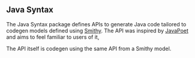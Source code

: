 ## Java Syntax

The Java Syntax package defines APIs to generate Java code tailored to
codegen models defined using [Smithy](https://smithy.io/). The API was
inspired by [JavaPoet](https://github.com/square/javapoet) and aims to
feel familiar to users of it,

The API itself is codegen using the same API from a Smithy model.
